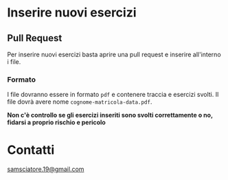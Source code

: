 # Inserire nuovi esercizi
## Pull Request
Per inserire nuovi esercizi basta aprire una pull request e inserire all'interno i file.

### Formato
I file dovranno essere in formato `pdf` e contenere traccia e esercizi svolti.
Il file dovrà avere nome `cognome-matricola-data.pdf`.

**Non c'è controllo se gli esercizi inseriti sono svolti correttamente o no, fidarsi a proprio rischio e pericolo**
# Contatti
samsciatore.19@gmail.com
